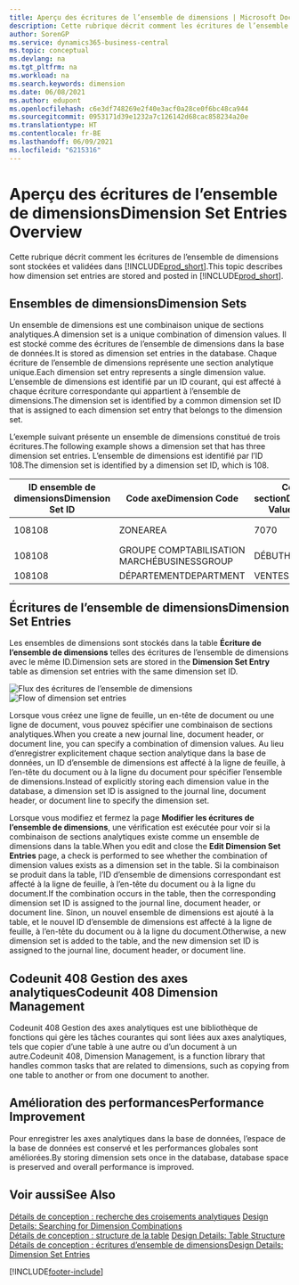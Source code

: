 ```yaml
---
title: Aperçu des écritures de l’ensemble de dimensions | Microsoft Docs
description: Cette rubrique décrit comment les écritures de l’ensemble de dimensions sont stockées et validées dans Dynamics 365.
author: SorenGP
ms.service: dynamics365-business-central
ms.topic: conceptual
ms.devlang: na
ms.tgt_pltfrm: na
ms.workload: na
ms.search.keywords: dimension
ms.date: 06/08/2021
ms.author: edupont
ms.openlocfilehash: c6e3df748269e2f40e3acf0a28ce0f6bc48ca944
ms.sourcegitcommit: 0953171d39e1232a7c126142d68cac858234a20e
ms.translationtype: HT
ms.contentlocale: fr-BE
ms.lasthandoff: 06/09/2021
ms.locfileid: "6215316"
---
```

# <a name="dimension-set-entries-overview"></a><span data-ttu-id="81cec-103">Aperçu des écritures de l’ensemble de dimensions</span><span class="sxs-lookup"><span data-stu-id="81cec-103">Dimension Set Entries Overview</span></span>
<span data-ttu-id="81cec-104">Cette rubrique décrit comment les écritures de l’ensemble de dimensions sont stockées et validées dans [!INCLUDE[prod_short](includes/prod_short.md)].</span><span class="sxs-lookup"><span data-stu-id="81cec-104">This topic describes how dimension set entries are stored and posted in [!INCLUDE[prod_short](includes/prod_short.md)].</span></span>  

## <a name="dimension-sets"></a><span data-ttu-id="81cec-105">Ensembles de dimensions</span><span class="sxs-lookup"><span data-stu-id="81cec-105">Dimension Sets</span></span>  
<span data-ttu-id="81cec-106">Un ensemble de dimensions est une combinaison unique de sections analytiques.</span><span class="sxs-lookup"><span data-stu-id="81cec-106">A dimension set is a unique combination of dimension values.</span></span> <span data-ttu-id="81cec-107">Il est stocké comme des écritures de l’ensemble de dimensions dans la base de données.</span><span class="sxs-lookup"><span data-stu-id="81cec-107">It is stored as dimension set entries in the database.</span></span> <span data-ttu-id="81cec-108">Chaque écriture de l’ensemble de dimensions représente une section analytique unique.</span><span class="sxs-lookup"><span data-stu-id="81cec-108">Each dimension set entry represents a single dimension value.</span></span> <span data-ttu-id="81cec-109">L’ensemble de dimensions est identifié par un ID courant, qui est affecté à chaque écriture correspondante qui appartient à l’ensemble de dimensions.</span><span class="sxs-lookup"><span data-stu-id="81cec-109">The dimension set is identified by a common dimension set ID that is assigned to each dimension set entry that belongs to the dimension set.</span></span>  

<span data-ttu-id="81cec-110">L’exemple suivant présente un ensemble de dimensions constitué de trois écritures.</span><span class="sxs-lookup"><span data-stu-id="81cec-110">The following example shows a dimension set that has three dimension set entries.</span></span> <span data-ttu-id="81cec-111">L’ensemble de dimensions est identifié par l’ID 108.</span><span class="sxs-lookup"><span data-stu-id="81cec-111">The dimension set is identified by a dimension set ID, which is 108.</span></span>  

|<span data-ttu-id="81cec-112">ID ensemble de dimensions</span><span class="sxs-lookup"><span data-stu-id="81cec-112">Dimension Set ID</span></span>|<span data-ttu-id="81cec-113">Code axe</span><span class="sxs-lookup"><span data-stu-id="81cec-113">Dimension Code</span></span>|<span data-ttu-id="81cec-114">Code section</span><span class="sxs-lookup"><span data-stu-id="81cec-114">Dimension Value Code</span></span>|<span data-ttu-id="81cec-115">Nom de la section analytique</span><span class="sxs-lookup"><span data-stu-id="81cec-115">Dimension Value Name</span></span>|  
|----------------------|--------------------|--------------------------|--------------------------|  
|<span data-ttu-id="81cec-116">108</span><span class="sxs-lookup"><span data-stu-id="81cec-116">108</span></span>|<span data-ttu-id="81cec-117">ZONE</span><span class="sxs-lookup"><span data-stu-id="81cec-117">AREA</span></span>|<span data-ttu-id="81cec-118">70</span><span class="sxs-lookup"><span data-stu-id="81cec-118">70</span></span>|<span data-ttu-id="81cec-119">Amérique du Nord</span><span class="sxs-lookup"><span data-stu-id="81cec-119">America North</span></span>|  
|<span data-ttu-id="81cec-120">108</span><span class="sxs-lookup"><span data-stu-id="81cec-120">108</span></span>|<span data-ttu-id="81cec-121">GROUPE COMPTABILISATION MARCHÉ</span><span class="sxs-lookup"><span data-stu-id="81cec-121">BUSINESSGROUP</span></span>|<span data-ttu-id="81cec-122">DÉBUT</span><span class="sxs-lookup"><span data-stu-id="81cec-122">HOME</span></span>|<span data-ttu-id="81cec-123">Accueil</span><span class="sxs-lookup"><span data-stu-id="81cec-123">Home</span></span>|  
|<span data-ttu-id="81cec-124">108</span><span class="sxs-lookup"><span data-stu-id="81cec-124">108</span></span>|<span data-ttu-id="81cec-125">DÉPARTEMENT</span><span class="sxs-lookup"><span data-stu-id="81cec-125">DEPARTMENT</span></span>|<span data-ttu-id="81cec-126">VENTES</span><span class="sxs-lookup"><span data-stu-id="81cec-126">SALES</span></span>|<span data-ttu-id="81cec-127">Ventes</span><span class="sxs-lookup"><span data-stu-id="81cec-127">Sales</span></span>|  

## <a name="dimension-set-entries"></a><span data-ttu-id="81cec-128">Écritures de l’ensemble de dimensions</span><span class="sxs-lookup"><span data-stu-id="81cec-128">Dimension Set Entries</span></span>  
<span data-ttu-id="81cec-129">Les ensembles de dimensions sont stockés dans la table **Écriture de l’ensemble de dimensions** telles des écritures de l’ensemble de dimensions avec le même ID.</span><span class="sxs-lookup"><span data-stu-id="81cec-129">Dimension sets are stored in the **Dimension Set Entry** table as dimension set entries with the same dimension set ID.</span></span>  

<span data-ttu-id="81cec-130">![Flux des écritures de l’ensemble de dimensions](media/dimensionentrynav7.png "Flux des écritures de l’ensemble de dimensions")</span><span class="sxs-lookup"><span data-stu-id="81cec-130">![Flow of dimension set entries](media/dimensionentrynav7.png "Flow of dimension set entries")</span></span>  

<span data-ttu-id="81cec-131">Lorsque vous créez une ligne de feuille, un en-tête de document ou une ligne de document, vous pouvez spécifier une combinaison de sections analytiques.</span><span class="sxs-lookup"><span data-stu-id="81cec-131">When you create a new journal line, document header, or document line, you can specify a combination of dimension values.</span></span> <span data-ttu-id="81cec-132">Au lieu d’enregistrer explicitement chaque section analytique dans la base de données, un ID d’ensemble de dimensions est affecté à la ligne de feuille, à l’en-tête du document ou à la ligne du document pour spécifier l’ensemble de dimensions.</span><span class="sxs-lookup"><span data-stu-id="81cec-132">Instead of explicitly storing each dimension value in the database, a dimension set ID is assigned to the journal line, document header, or document line to specify the dimension set.</span></span>  

<span data-ttu-id="81cec-133">Lorsque vous modifiez et fermez la page **Modifier les écritures de l’ensemble de dimensions**, une vérification est exécutée pour voir si la combinaison de sections analytiques existe comme un ensemble de dimensions dans la table.</span><span class="sxs-lookup"><span data-stu-id="81cec-133">When you edit and close the **Edit Dimension Set Entries** page, a check is performed to see whether the combination of dimension values exists as a dimension set in the table.</span></span> <span data-ttu-id="81cec-134">Si la combinaison se produit dans la table, l’ID d’ensemble de dimensions correspondant est affecté à la ligne de feuille, à l’en-tête du document ou à la ligne du document.</span><span class="sxs-lookup"><span data-stu-id="81cec-134">If the combination occurs in the table, then the corresponding dimension set ID is assigned to the journal line, document header, or document line.</span></span> <span data-ttu-id="81cec-135">Sinon, un nouvel ensemble de dimensions est ajouté à la table, et le nouvel ID d’ensemble de dimensions est affecté à la ligne de feuille, à l’en-tête du document ou à la ligne du document.</span><span class="sxs-lookup"><span data-stu-id="81cec-135">Otherwise, a new dimension set is added to the table, and the new dimension set ID is assigned to the journal line, document header, or document line.</span></span>

## <a name="codeunit-408-dimension-management"></a><span data-ttu-id="81cec-136">Codeunit 408 Gestion des axes analytiques</span><span class="sxs-lookup"><span data-stu-id="81cec-136">Codeunit 408 Dimension Management</span></span>
<span data-ttu-id="81cec-137">Codeunit 408 Gestion des axes analytiques est une bibliothèque de fonctions qui gère les tâches courantes qui sont liées aux axes analytiques, tels que copier d’une table à une autre ou d’un document à un autre.</span><span class="sxs-lookup"><span data-stu-id="81cec-137">Codeunit 408, Dimension Management, is a function library that handles common tasks that are related to dimensions, such as copying from one table to another or from one document to another.</span></span>

## <a name="performance-improvement"></a><span data-ttu-id="81cec-138">Amélioration des performances</span><span class="sxs-lookup"><span data-stu-id="81cec-138">Performance Improvement</span></span>  
<span data-ttu-id="81cec-139">Pour enregistrer les axes analytiques dans la base de données, l’espace de la base de données est conservé et les performances globales sont améliorées.</span><span class="sxs-lookup"><span data-stu-id="81cec-139">By storing dimension sets once in the database, database space is preserved and overall performance is improved.</span></span>  

## <a name="see-also"></a><span data-ttu-id="81cec-140">Voir aussi</span><span class="sxs-lookup"><span data-stu-id="81cec-140">See Also</span></span>
<span data-ttu-id="81cec-141">[Détails de conception : recherche des croisements analytiques](design-details-searching-for-dimension-combinations.md) </span><span class="sxs-lookup"><span data-stu-id="81cec-141">[Design Details: Searching for Dimension Combinations](design-details-searching-for-dimension-combinations.md) </span></span>  
<span data-ttu-id="81cec-142">[Détails de conception : structure de la table](design-details-table-structure.md) </span><span class="sxs-lookup"><span data-stu-id="81cec-142">[Design Details: Table Structure](design-details-table-structure.md) </span></span>  
[<span data-ttu-id="81cec-143">Détails de conception : écritures d’ensemble de dimensions</span><span class="sxs-lookup"><span data-stu-id="81cec-143">Design Details: Dimension Set Entries</span></span>](design-details-dimension-set-entries.md)   


[!INCLUDE[footer-include](includes/footer-banner.md)]
